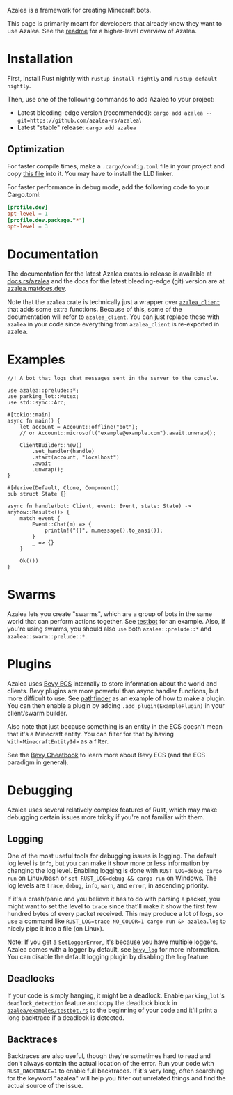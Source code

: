 Azalea is a framework for creating Minecraft bots.

This page is primarily meant for developers that already know they want to use Azalea.
See the [readme](https://github.com/azalea-rs/azalea) for a higher-level overview of Azalea.

# Installation

First, install Rust nightly with `rustup install nightly` and `rustup default nightly`.

Then, use one of the following commands to add Azalea to your project:

-   Latest bleeding-edge version (recommended): `cargo add azalea --git=https://github.com/azalea-rs/azalea`\
-   Latest "stable" release: `cargo add azalea`

## Optimization

For faster compile times, make a `.cargo/config.toml` file in your project
and copy
[this file](https://github.com/azalea-rs/azalea/blob/main/.cargo/config_fast_builds)
into it. You may have to install the LLD linker.

For faster performance in debug mode, add the following code to your
Cargo.toml:

```toml
[profile.dev]
opt-level = 1
[profile.dev.package."*"]
opt-level = 3
```

# Documentation

The documentation for the latest Azalea crates.io release is available at [docs.rs/azalea](https://docs.rs/azalea/latest/azalea/) and the docs for the latest bleeding-edge (git) version are at [azalea.matdoes.dev](https://azalea.matdoes.dev/azalea/).

Note that the `azalea` crate is technically just a wrapper over [`azalea_client`] that adds some extra functions.
Because of this, some of the documentation will refer to `azalea_client`.
You can just replace these with `azalea` in your code since everything from `azalea_client` is re-exported in azalea.

# Examples

```rust,no_run
//! A bot that logs chat messages sent in the server to the console.

use azalea::prelude::*;
use parking_lot::Mutex;
use std::sync::Arc;

#[tokio::main]
async fn main() {
    let account = Account::offline("bot");
    // or Account::microsoft("example@example.com").await.unwrap();

    ClientBuilder::new()
        .set_handler(handle)
        .start(account, "localhost")
        .await
        .unwrap();
}

#[derive(Default, Clone, Component)]
pub struct State {}

async fn handle(bot: Client, event: Event, state: State) -> anyhow::Result<()> {
    match event {
        Event::Chat(m) => {
            println!("{}", m.message().to_ansi());
        }
        _ => {}
    }

    Ok(())
}
```

# Swarms

Azalea lets you create "swarms", which are a group of bots in the same world that can perform actions together. See [testbot](https://github.com/azalea-rs/azalea/blob/main/azalea/examples/testbot/main.rs) for an example. Also, if you're using swarms, you should also `use` both `azalea::prelude::*` and `azalea::swarm::prelude::*`.

# Plugins

Azalea uses [Bevy ECS](https://docs.rs/bevy_ecs) internally to store information about the world and clients. Bevy plugins are more powerful than async handler functions, but more difficult to use. See [pathfinder](https://github.com/azalea-rs/azalea/blob/main/azalea/src/pathfinder/mod.rs) as an example of how to make a plugin. You can then enable a plugin by adding `.add_plugin(ExamplePlugin)` in your client/swarm builder.

Also note that just because something is an entity in the ECS doesn't mean that it's a Minecraft entity. You can filter for that by having `With<MinecraftEntityId>` as a filter.

See the [Bevy Cheatbook](https://bevy-cheatbook.github.io/programming/ecs-intro.html) to learn more about Bevy ECS (and the ECS paradigm in general).

# Debugging

Azalea uses several relatively complex features of Rust, which may make debugging certain issues more tricky if you're not familiar with them.

## Logging

One of the most useful tools for debugging issues is logging. The default log level is `info`, but you can make it show more or less information by changing the log level. Enabling logging is done with `RUST_LOG=debug cargo run` on Linux/bash or `set RUST_LOG=debug && cargo run` on Windows. The log levels are `trace`, `debug`, `info`, `warn`, and `error`, in ascending priority.

If it's a crash/panic and you believe it has to do with parsing a packet, you might want to set the level to `trace` since that'll make it show the first few hundred bytes of every packet received. This may produce a lot of logs, so use a command like `RUST_LOG=trace NO_COLOR=1 cargo run &> azalea.log` to nicely pipe it into a file (on Linux).

Note: If you get a `SetLoggerError`, it's because you have multiple loggers. Azalea comes with a logger by default, see [`bevy_log`] for more information. You can disable the default logging plugin by disabling the `log` feature.

## Deadlocks

If your code is simply hanging, it might be a deadlock. Enable `parking_lot`'s `deadlock_detection` feature and copy the deadlock block in [`azalea/examples/testbot.rs`](https://github.com/azalea-rs/azalea/blob/main/azalea/examples/testbot/main.rs) to the beginning of your code and it'll print a long backtrace if a deadlock is detected.

## Backtraces

Backtraces are also useful, though they're sometimes hard to read and don't always contain the actual location of the error. Run your code with `RUST_BACKTRACE=1` to enable full backtraces. If it's very long, often searching for the keyword "azalea" will help you filter out unrelated things and find the actual source of the issue.

[`azalea_client`]: https://docs.rs/azalea-client
[`bevy_log`]: https://docs.rs/bevy_log
